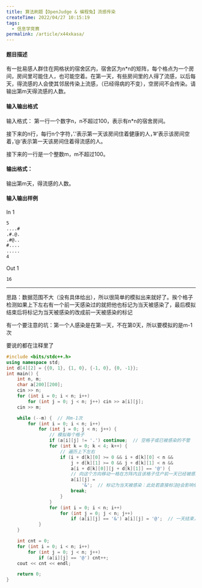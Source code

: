 ```yaml
---
title: 算法刷题【OpenJudge & 编程兔】流感传染
createTime: 2022/04/27 10:15:19
tags:
  - 信息学竞赛
permalink: /article/x44xkasa/
---
```


#### 题目描述
有一批易感人群住在网格状的宿舍区内，宿舍区为n*n的矩阵，每个格点为一个房间，房间里可能住人，也可能空着。在第一天，有些房间里的人得了流感，以后每天，得流感的人会使其邻居传染上流感，（已经得病的不变），空房间不会传染。请输出第m天得流感的人数。

#### 输入输出格式
输入格式：
第一行一个数字n，n不超过100，表示有n*n的宿舍房间。

接下来的n行，每行n个字符，’.’表示第一天该房间住着健康的人，’#’表示该房间空着，’@’表示第一天该房间住着得流感的人。

接下来的一行是一个整数m，m不超过100。

#### 输出格式：
输出第m天，得流感的人数。

#### 输入输出样例
In 1
```txt
5
....#
.#.@.
.#@..
#....
.....
4
```

Out 1
```txt
16
```

---

思路：数据范围不大（没有具体给出），所以很简单的模拟出来就好了。挨个格子检测如果上下左右有一个前一天感染过的就把他也标记为当天被感染了，最后模拟结束后将标记为当天被感染的改成前一天被感染的标记

有一个要注意的坑：第一个人感染是在第一天，不在第0天，所以要模拟的是m-1次

要说的都在注释里了

```cpp
#include <bits/stdc++.h>
using namespace std;
int d[4][2] = {{0, 1}, {1, 0}, {-1, 0}, {0, -1}};
int main() {
    int n, m;
    char a[200][200];
    cin >> n;
    for (int i = 0; i < n; i++)
        for (int j = 0; j < n; j++) cin >> a[i][j];
    cin >> m;

    while (--m) {  // 共m-1次
        for (int i = 0; i < n; i++)
            for (int j = 0; j < n; j++) {
                // 模拟每个格子
                if (a[i][j] != '.') continue;  // 空格子或已被感染的不管
                for (int k = 0; k < 4; k++) {
                    // 遍历上下左右
                    if (i + d[k][0] >= 0 && i + d[k][0] < n &&
                        j + d[k][1] >= 0 && j + d[k][1] < n &&
                        a[i + d[k][0]][j + d[k][1]] == '@') {
                        // 向这个方向移动一格在方阵内且该格子住户前一天已经被感染
                        a[i][j] =
                            '&';  // 标记为当天被感染：此处若直接标注@会影响他右边或下边的各自判断其上下左右是否有前一天就被感染的
                        break;
                    }
                }
                for (int i = 0; i < n; i++)
                    for (int j = 0; j < n; j++)
                        if (a[i][j] == '&') a[i][j] = '@';  // 一天结束，当天感染的变成前一天感染的
            }
    }

    int cnt = 0;
    for (int i = 0; i < n; i++)
        for (int j = 0; j < n; j++)
            if (a[i][j] == '@') cnt++;
    cout << cnt << endl;

    return 0;
}
```
